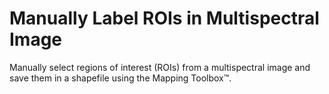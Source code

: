 # **Manually Label ROIs in Multispectral Image**

Manually select regions of interest (ROIs) from a multispectral image and save them in a shapefile using the Mapping Toolbox™.
